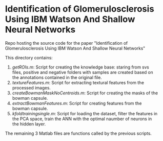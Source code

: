 # Identification of Glomerulosclerosis Using IBM Watson And Shallow Neural Networks
Repo hosting the source code for the paper "Identification of Glomerulosclerosis Using IBM Watson And Shallow Neural Networks"

This directory contains:
1. _getROIs.m_: Script for creating the knowledge base: staring from svs files, positive and negative folders with samples are created based on the annotations contained in the original file.
2. _textureFeatures.m_: Script for extracting textural features from the processed images.
3. _createBowmanMaskNoCentroids.m_: Script for creating the masks of the bowman capsule.
4. _extractBowmanFeatures.m_: Script for creating features from the bowman capsule.
5. _kfoldtrainingsingle.m_: Script for loading the dataset, filter the features in the PCA space, train the ANN with the optimal naumber of neurons in the hidden layer.

The remaining 3 Matlab files are functions called by the previous scripts.
